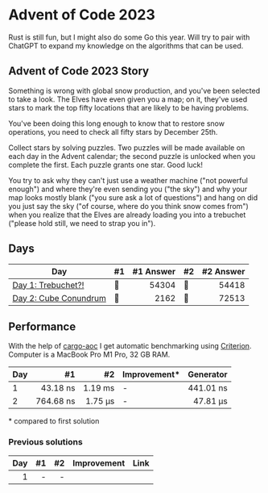 # Advent of Code 2023

Rust is still fun, but I might also do some Go this year. Will try to pair with ChatGPT to expand my knowledge on the algorithms that can be used.

## Advent of Code 2023 Story

Something is wrong with global snow production, and you've been selected to take a look. The Elves have even given you a map; on it, they've used stars to mark the top fifty locations that are likely to be having problems.

You've been doing this long enough to know that to restore snow operations, you need to check all fifty stars by December 25th.

Collect stars by solving puzzles. Two puzzles will be made available on each day in the Advent calendar; the second puzzle is unlocked when you complete the first. Each puzzle grants one star. Good luck!

You try to ask why they can't just use a weather machine ("not powerful enough") and where they're even sending you ("the sky") and why your map looks mostly blank ("you sure ask a lot of questions") and hang on did you just say the sky ("of course, where do you think snow comes from") when you realize that the Elves are already loading you into a trebuchet ("please hold still, we need to strap you in").

## Days

| Day                                                                                                     | #1  | #1 Answer | #2  | #2 Answer |
| ------------------------------------------------------------------------------------------------------- | --- | --------: | --- | --------: |
| [Day 1: Trebuchet?!](https://github.com/believer/advent-of-code/blob/master/rust/2023/src/day_01.rs)    | 🌟  |     54304 | 🌟  |     54418 |
| [Day 2: Cube Conundrum](https://github.com/believer/advent-of-code/blob/master/rust/2023/src/day_02.rs) | 🌟  |      2162 | 🌟  |     72513 |

## Performance

With the help of [cargo-aoc](https://github.com/gobanos/cargo-aoc) I get automatic benchmarking using [Criterion](https://github.com/bheisler/criterion.rs). Computer is a MacBook Pro M1 Pro, 32 GB RAM.

| Day |        #1 |      #2 | Improvement\* | Generator |
| --- | --------: | ------: | ------------- | --------: |
| 1   |  43.18 ns | 1.19 ms | -             | 441.01 ns |
| 2   | 764.68 ns | 1.75 µs | -             |  47.81 µs |

\* compared to first solution

### Previous solutions

| Day |  #1 |  #2 | Improvement | Link |
| --: | --: | --: | ----------: | ---- |
|   1 |   - |   - |             |      |
